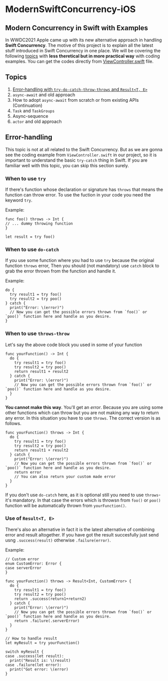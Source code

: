 # ModernSwiftConcurrency-iOS

## Modern Concurrency in Swift with Examples

In WWDC2021 Apple came up with its new alternative approach in handling **Swift Concurrency**. The motive of this project is to explain all the latest stuff introduced in Swift Concurrency in one place. We will be covering the following [topics](#topics) with **less theretical but in more practical way** with coding examples. You can get the codes directly from [ViewController.swift](https://github.com/MahiAlJawad/ModernSwiftConcurrency-iOS/blob/main/ModernSwiftConcurrency-iOS/ViewController.swift) file.

## Topics
1. [Error-handling with `try-do-catch-throw-throws` and `Result<T, E>`](#error-handling)
2. `async-await` and old approach
3. How to adopt `async-await` from scratch or from existing APIs (Continuation)
4. `Task` and `TaskGroups`
5. Async-sequence
6. `actor` and old approach

## Error-handling

This topic is not at all related to the Swift Concurrency. But as we are gonna see the coding example from `ViewController.swift` in our project, so it is important to understand the basic `try-catch` thing in Swift. If you are familiar well with this topic, you can skip this section surely.

### When to use `try`
If there's function whose declaration or signature has `throws` that means the function can throw error. To use the fuction in your code you need the keyword `try`.

Example:

```
func foo() throws -> Int {
// ... dummy throwing function
}

let result = try foo()
```

### When to use `do-catch`
If you use some function where you had to use `try` because the original function `throws` error, Then you should (not mandatory) use `catch` block to grab the error thrown from the function and handle it.

Example:

```
do {
  try result1 = try foo()
  try result2 = try poo()
} catch {
  print("Error: \(error)")
  // Now you can get the possible errors thrown from `foo()` or `poo()` function here and handle as you desire. 
}
```

### When to use `throws-throw`
Let's say the above code block you used in some of your function

```
func yourFunction() -> Int {
  do {
    try result1 = try foo()
    try result2 = try poo()
    return result1 + result2
  } catch {
    print("Error: \(error)")
    // Now you can get the possible errors thrown from `foo()` or `poo()` function here and handle as you desire. 
  }
}
```

**You cannot make this way**. You'll get an *error*. Because you are using some other functions which can throw but you are not making any way to return any error. In this situation you have to use `throws`. The correct version is as follows.


```
func yourFunction() throws -> Int {
  do {
    try result1 = try foo()
    try result2 = try poo()
    return result1 + result2
  } catch {
    print("Error: \(error)")
    // Now you can get the possible errors thrown from `foo()` or `poo()` function here and handle as you desire. 
    return error 
    // You can also return your custom made error
  }
}
```
If you don't use `do-catch` here, as it is optional still you need to use `throws`- it's mandatory. In that case the errors which is throwsn from `foo()` or `poo()` function will be automatically thrown from `yourFunction()`.

### Use of `Result<T, E>`
There's also an alternative in fact it is the latest alternative of combining error and result altogether. If you have got the result succesfully just send usng `.success(result)` otherwise `.failure(error)`. 

Example:

```
// Custom error
enum CustomError: Error {
case serverError
}

func yourFunction() throws -> Result<Int, CustomError> {
  do {
    try result1 = try foo()
    try result2 = try poo()
    return .success(return1+return2)
  } catch {
    print("Error: \(error)")
    // Now you can get the possible errors thrown from `foo()` or `poo()` function here and handle as you desire. 
    return .failure(.serverError) 
  }
}
```

```
// How to handle result
let myResult = try yourFunction()

switch myResult {
case .success(let result):
  print("Result is: \(result)
case .failure(let error):
  print("Got error: \(error)
}
```
